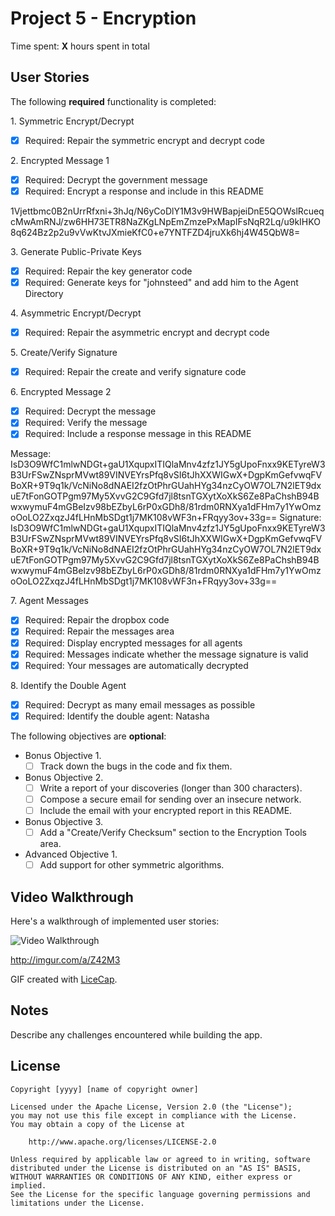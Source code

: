# Project 5 - Encryption

Time spent: **X** hours spent in total

## User Stories

The following **required** functionality is completed:

1\. Symmetric Encrypt/Decrypt
  * [x]  Required: Repair the symmetric encrypt and decrypt code

2\. Encrypted Message 1
  * [x]  Required: Decrypt the government message
  * [x]  Required: Encrypt a response and include in this README
  
  1Vjettbmc0B2nUrrRfxni+3hJq/N6yCoDlY1M3v9HWBapjeiDnE5QOWslRcueqcMwAmRNJ/zw6HH73ETR8NaZKgLNpEmZmzePxMapIFsNqR2Lq/u9kIHKO8q624Bz2p2u9vVwKtvJXmieKfC0+e7YNTFZD4jruXk6hj4W45QbW8=

3\. Generate Public-Private Keys
  * [x]  Required: Repair the key generator code
  * [x]  Required: Generate keys for "johnsteed" and add him to the Agent Directory

4\. Asymmetric Encrypt/Decrypt
  * [x]  Required: Repair the asymmetric encrypt and decrypt code

5\. Create/Verify Signature
  * [x]  Required: Repair the create and verify signature code
  
6\. Encrypted Message 2
  * [x]  Required: Decrypt the message
  * [x]  Required: Verify the message
  * [x]  Required: Include a response message in this README
  
Message:
IsD3O9WfC1mlwNDGt+gaU1XqupxITIQlaMnv4zfz1JY5gUpoFnxx9KETyreW3B3UrFSwZNsprMVwt89VINVEYrsPfq8vSI6tJhXXWIGwX+DgpKmGefvwqFVBoXR+9T9q1k/VcNiNo8dNAEI2fzOtPhrGUahHYg34nzCyOW7OL7N2lET9dxuE7tFonGOTPgm97My5XvvG2C9Gfd7jl8tsnTGXytXoXkS6Ze8PaChshB94BwxwymuF4mGBeIzv98bEZbyL6rP0xGDh8/81rdm0RNXya1dFHm7y1YwOmzoOoLO2ZxqzJ4fLHnMbSDgt1j7MK108vWF3n+FRqyy3ov+33g==
Signature:
IsD3O9WfC1mlwNDGt+gaU1XqupxITIQlaMnv4zfz1JY5gUpoFnxx9KETyreW3B3UrFSwZNsprMVwt89VINVEYrsPfq8vSI6tJhXXWIGwX+DgpKmGefvwqFVBoXR+9T9q1k/VcNiNo8dNAEI2fzOtPhrGUahHYg34nzCyOW7OL7N2lET9dxuE7tFonGOTPgm97My5XvvG2C9Gfd7jl8tsnTGXytXoXkS6Ze8PaChshB94BwxwymuF4mGBeIzv98bEZbyL6rP0xGDh8/81rdm0RNXya1dFHm7y1YwOmzoOoLO2ZxqzJ4fLHnMbSDgt1j7MK108vWF3n+FRqyy3ov+33g==

7\. Agent Messages
  * [x]  Required: Repair the dropbox code
  * [x]  Required: Repair the messages area
  * [x]  Required: Display encrypted messages for all agents
  * [x]  Required: Messages indicate whether the message signature is valid
  * [x]  Required: Your messages are automatically decrypted

8\. Identify the Double Agent
  * [x]  Required: Decrypt as many email messages as possible
  * [x]  Required: Identify the double agent: Natasha

The following objectives are **optional**:

* Bonus Objective 1\.
  * [ ]  Track down the bugs in the code and fix them.

* Bonus Objective 2\.
  * [ ]  Write a report of your discoveries (longer than 300 characters).
  * [ ]  Compose a secure email for sending over an insecure network.
  * [ ]  Include the email with your encrypted report in this README.

* Bonus Objective 3\.
  * [ ]  Add a "Create/Verify Checksum" section to the Encryption Tools area.

* Advanced Objective 1\.
  * [ ]  Add support for other symmetric algorithms.

## Video Walkthrough

Here's a walkthrough of implemented user stories:

<img src='http://imgur.com/a/Z42M3.gif' title='Video Walkthrough' width='' alt='Video Walkthrough' />

http://imgur.com/a/Z42M3

GIF created with [LiceCap](http://www.cockos.com/licecap/).

## Notes

Describe any challenges encountered while building the app.

## License

    Copyright [yyyy] [name of copyright owner]

    Licensed under the Apache License, Version 2.0 (the "License");
    you may not use this file except in compliance with the License.
    You may obtain a copy of the License at

        http://www.apache.org/licenses/LICENSE-2.0

    Unless required by applicable law or agreed to in writing, software
    distributed under the License is distributed on an "AS IS" BASIS,
    WITHOUT WARRANTIES OR CONDITIONS OF ANY KIND, either express or implied.
    See the License for the specific language governing permissions and
    limitations under the License.
